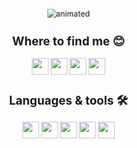 <p align="center">
  <img src="https://github.com/user-attachments/assets/26bcf1c1-403e-415e-a586-abd1b214d4ca" alt="animated" />
</p>



<div align="center">
  <div>
    <h2 align="center">Where to find me 😊</h2>
    <a target="_blank" href="mailto:fernandodrekner@gmail.com"><img height="30em" src="https://img.shields.io/badge/Gmail-D14836?logo=gmail&logoColor=white" /></a>
    <a target="_blank" href="https://www.instagram.com/fernando.drekner/"><img height="30em" src="https://img.shields.io/badge/Instagram-%23E4405F.svg?logo=Instagram&logoColor=white" /></a>
    <a target="_blank" href="https://www.linkedin.com/in/fernando-drekner-de-souza/"><img height="30em" src="https://custom-icon-badges.demolab.com/badge/LinkedIn-0A66C2?logo=linkedin-white&logoColor=fff" /></a>
    <a target="_blank" href="https://www.youtube.com/watch?v=dQw4w9WgXcQ"><img height="30em" src="https://img.shields.io/website-up-down-green-red/http/NOTAWORKINGLINK.com.svg" /></a>
  </div>
  <div>
    <h2 align="center">Languages & tools 🛠️</h2>
    <img height="30em" src="https://img.shields.io/badge/C-00599C?logo=c&logoColor=white" />
    <img height="30em" src="https://img.shields.io/badge/C++-%2300599C.svg?logo=c%2B%2B&logoColor=white" />
    <img height="30em" src="https://img.shields.io/badge/Java-%23ED8B00.svg?logo=openjdk&logoColor=white" />
    <img height="30em" src="https://img.shields.io/badge/Python-3776AB?logo=python&logoColor=fff" />
    <img height="30em" src="https://custom-icon-badges.demolab.com/badge/Visual%20Studio%20Code-0078d7.svg?logo=vsc&logoColor=white" />
  </div>
</div>
<!--
**FDrekner/FDrekner** is a ✨ _special_ ✨ repository because its `README.md` (this file) appears on your GitHub profile.

Here are some ideas to get you started:

- 🔭 I’m currently working on ...
- 🌱 I’m currently learning ...
- 👯 I’m looking to collaborate on ...
- 🤔 I’m looking for help with ...
- 💬 Ask me about ...
- 📫 How to reach me: ...
- 😄 Pronouns: ...
- ⚡ Fun fact: ...
-->
